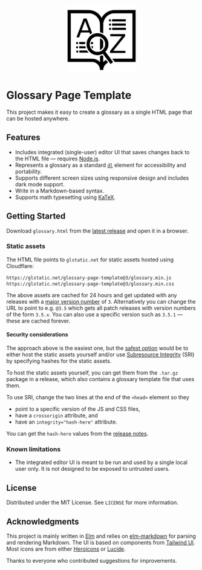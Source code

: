 <p align="center">
  <a href="https://glossary.page/template" target="_blank" rel="noopener noreferrer">
    <picture>
      <source media="(prefers-color-scheme: dark)" srcset="img/logo-white.svg">
      <img width="180" alt="An open book with the letters A and Z visible and a magnifying glass hovering on top" src="img/logo.svg">
    </picture>
  </a>
</p>

# Glossary Page Template

This project makes it easy to create a glossary as a single HTML page that can be hosted anywhere.

## Features

* Includes integrated (single-user) editor UI that saves changes back to the HTML file — requires [Node.js](https://nodejs.org).
* Represents a glossary as a standard [`dl`](https://developer.mozilla.org/en-US/docs/Web/HTML/Element/dl) element for accessibility and portability.
* Supports different screen sizes using responsive design and includes dark mode support.
* Write in a Markdown-based syntax.
* Supports math typesetting using [KaTeX](https://katex.org/).

## Getting Started

Download `glossary.html` from the [latest release](https://github.com/hilverd/glossary-page-template/releases/latest) and open it in a browser.

### Static assets

The HTML file points to `glstatic.net` for static assets hosted using Cloudflare:

```
https://glstatic.net/glossary-page-template@3/glossary.min.js
https://glstatic.net/glossary-page-template@3/glossary.min.css
```

The above assets are cached for 24 hours and get updated with any releases with a [major version number](https://semver.org/) of `3`. Alternatively you can change the URL to point to e.g. `@3.5` which gets all patch releases with version numbers of the form `3.5.x`. You can also use a specific version such as `3.5.1` — these are cached forever.

#### Security considerations

The approach above is the easiest one, but the [safest option](https://css-tricks.com/potential-dangers-of-third-party-javascript/) would be to either host the static assets yourself and/or use [Subresource Integrity](https://developer.mozilla.org/en-US/docs/Web/Security/Subresource_Integrity) (SRI) by specifying hashes for the static assets.

To host the static assets yourself, you can get them from the `.tar.gz` package in a release, which also contains a glossary template file that uses them.

To use SRI, change the two lines at the end of the `<head>` element so they

* point to a specific version of the JS and CSS files,
* have a `crossorigin` attribute, and
* have an `integrity="hash-here"` attribute.

You can get the `hash-here` values from the [release notes](https://github.com/hilverd/glossary-page-template/releases/latest).

### Known limitations

* The integrated editor UI is meant to be run and used by a single local user only. It is not designed to be exposed to untrusted users.

## License

Distributed under the MIT License. See `LICENSE` for more information.

## Acknowledgments

This project is mainly written in [Elm](https://elm-lang.org/) and relies on [elm-markdown](https://github.com/dillonkearns/elm-markdown) for parsing and rendering Markdown. The UI is based on components from [Tailwind UI](https://tailwindui.com/). Most icons are from either [Heroicons](https://heroicons.com/) or [Lucide](https://lucide.dev/).

Thanks to everyone who contributed suggestions for improvements.
